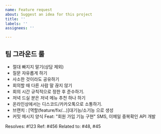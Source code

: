 ```yaml
---
name: Feature request
about: Suggest an idea for this project
title: ''
labels: ''
assignees: ''

---
```


## 팀 그라운드 룰

- 절대 빠지지 말기(상담 제외)
- 질문 자유롭게 하기
- 사소한 것이라도 공유하기
- 회의할 때 다른 사람 말 끊지 않기
- 회의 시간 규칙적으로 정한 후 준수하기.
- 저녁 드실 분은 저녁 메뉴 추천 하나 하기
- 온라인상에서는 디스코드/카카오톡으로 소통하기.
- 브랜치 :  [역할(feature/fix/…)]대기능/소기능 으로 생성
- 커밋 메시지 양식
Feat: "회원 가입 기능 구현"
SMS, 이메일 중복확인 API 개발

Resolves: #123
Ref: #456
Related to: #48, #45
